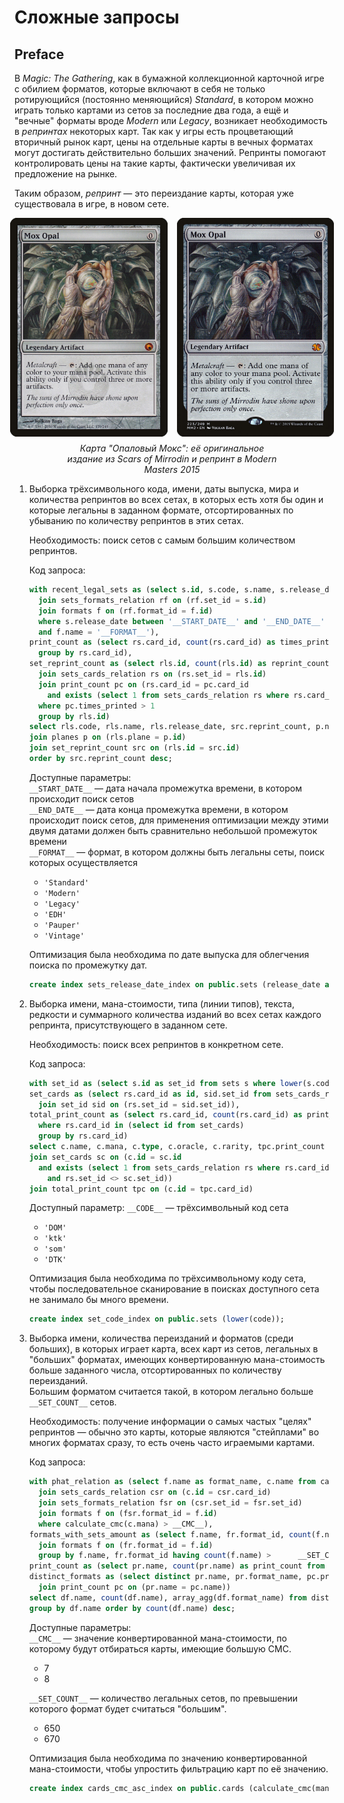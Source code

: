 <style>
.figure-container {
  display: flex; 
  align-items: center; 
  flex-direction:column; 
  margin: 0 auto; 
  width: 70%; 
  text-align: center;
}

.images {
  display: flex;
  justify-content: center;
  margin-bottom: 10px;
}

.images > *:not(:last-child) {
  margin-right: 15px;
}

.images > img {
  height: 350px;
}
</style>

# Сложные запросы

## Preface

В _Magic: The Gathering_, как в бумажной коллекционной карточной
игре с обилием форматов, которые включают в себя не только
ротирующийся (постоянно меняющийся) _Standard_, в котором можно
играть только картами из сетов за последние два года, а ещё и
"вечные" форматы вроде _Modern_ или _Legacy_, возникает
необходимость в _репринтах_ некоторых карт. Так как у игры есть
процветающий вторичный рынок карт, цены на отдельные карты в
вечных форматах могут достигать действительно больших значений.
Репринты помогают контролировать цены на такие карты, фактически
увеличивая их предложение на рынке.

Таким образом, _репринт_ &mdash; это переиздание карты, которая
уже существовала в игре, в новом сете.

<div class='figure-container'>
  <div class='images'>
    <img src='assets/som-mox-opal.jpg' />
    <img src='assets/mm2-mox-opal.jpg'>
  </div>
  <i>Карта "Опаловый Мокс": её оригинальное издание из Scars of
  Mirrodin и репринт в Modern Masters 2015</i>
</div>


1. Выборка трёхсимвольного кода, имени, даты выпуска, мира
   и количества репринтов во всех сетах, в которых есть хотя бы
   один и которые легальны в заданном формате, отсортированных по
   убыванию по количеству репринтов в этих сетах.

   Необходимость: поиск сетов с самым большим количеством
   репринтов.

   Код запроса:

   ```sql
   with recent_legal_sets as (select s.id, s.code, s.name, s.release_date, s.size, s.plane from sets s
     join sets_formats_relation rf on (rf.set_id = s.id)
     join formats f on (rf.format_id = f.id)
     where s.release_date between '__START_DATE__' and '__END_DATE__'
     and f.name = '__FORMAT__'),
   print_count as (select rs.card_id, count(rs.card_id) as times_printed from sets_cards_relation rs
     group by rs.card_id),
   set_reprint_count as (select rls.id, count(rls.id) as reprint_count from recent_legal_sets rls
     join sets_cards_relation rs on (rs.set_id = rls.id)
     join print_count pc on (rs.card_id = pc.card_id
       and exists (select 1 from sets_cards_relation rs where rs.card_id = pc.card_id and rs.set_id = rls.id))
     where pc.times_printed > 1
     group by rls.id)
   select rls.code, rls.name, rls.release_date, src.reprint_count, p.name as plane from recent_legal_sets rls
   join planes p on (rls.plane = p.id)
   join set_reprint_count src on (rls.id = src.id)
   order by src.reprint_count desc;
   ```

   Доступные параметры:\
   `__START_DATE__` &mdash; дата начала промежутка времени, в
   котором происходит поиск сетов\
   `__END_DATE__` &mdash; дата конца промежутка времени, в котором
   происходит поиск сетов, для применения оптимизации между этими
   двумя датами должен быть сравнительно небольшой промежуток
   времени\
   `__FORMAT__` &mdash; формат, в котором должны быть легальны сеты,
   поиск которых осуществляется
   - `'Standard'`
   - `'Modern'`
   - `'Legacy'`
   - `'EDH'`
   - `'Pauper'`
   - `'Vintage'`

   Оптимизация была необходима по дате выпуска для облегчения
   поиска по промежутку дат.

   ```sql
   create index sets_release_date_index on public.sets (release_date asc);
   ```
2. Выборка имени, мана-стоимости, типа (линии типов), текста, 
   редкости и суммарного количества изданий во всех сетах каждого
   репринта, присутствующего в заданном сете.

   Необходимость: поиск всех репринтов в конкретном сете.

   Код запроса:

   ```sql
   with set_id as (select s.id as set_id from sets s where lower(s.code) = lower('__CODE__')),
   set_cards as (select rs.card_id as id, sid.set_id from sets_cards_relation rs
     join set_id sid on (rs.set_id = sid.set_id)),
   total_print_count as (select rs.card_id, count(rs.card_id) as print_count from sets_cards_relation rs
     where rs.card_id in (select id from set_cards)
     group by rs.card_id)
   select c.name, c.mana, c.type, c.oracle, c.rarity, tpc.print_count as total_prints from cards c
   join set_cards sc on (c.id = sc.id
     and exists (select 1 from sets_cards_relation rs where rs.card_id = sc.id 
       and rs.set_id <> sc.set_id))
   join total_print_count tpc on (c.id = tpc.card_id)
   ```

   Доступный параметр: `__CODE__` &mdash; трёхсимвольный код сета
   - `'DOM'`
   - `'ktk'`
   - `'som'`
   - `'DTK'`

   Оптимизация была необходима по трёхсимвольному коду сета, чтобы
   последовательное сканирование в поисках доступного сета не
   занимало бы много времени.

   ```sql 
   create index set_code_index on public.sets (lower(code));
   ```
3. Выборка имени, количества переизданий и форматов (среди больших),
   в которых играет карта, всех карт из сетов, легальных в "больших"
   форматах, имеющих конвертированную мана-стоимость
   больше заданного числа, отсортированных по количеству
   переизданий.\
   Большим форматом считается такой, в котором легально больше
   `__SET_COUNT__` сетов.

   Необходимость: получение информации о самых частых "целях"
   репринтов &mdash; обычно это карты, которые являются "стейплами"
   во многих форматах сразу, то есть очень часто играемыми картами.

   Код запроса:

   ```sql
   with phat_relation as (select f.name as format_name, c.name from cards c
     join sets_cards_relation csr on (c.id = csr.card_id)
     join sets_formats_relation fsr on (csr.set_id = fsr.set_id)
     join formats f on (fsr.format_id = f.id)
     where calculate_cmc(c.mana) > __CMC__),
   formats_with_sets_amount as (select f.name, fr.format_id, count(f.name) as set_count from sets_formats_relation fr
     join formats f on (fr.format_id = f.id)
     group by f.name, fr.format_id having count(f.name) >      __SET_COUNT__),
   print_count as (select pr.name, count(pr.name) as print_count from phat_relation pr group by pr.name), 
   distinct_formats as (select distinct pr.name, pr.format_name, pc.print_count from phat_relation pr
     join print_count pc on (pr.name = pc.name))
   select df.name, count(df.name), array_agg(df.format_name) from distinct_formats df
   group by df.name order by count(df.name) desc;
   ```

   Доступные параметры:\
   `__CMC__` &mdash; значение конвертированной мана-стоимости, по
   которому будут отбираться карты, имеющие большую CMC.
   - 7
   - 8
  
   `__SET_COUNT__` &mdash; количество легальных сетов, по
   превышении которого формат будет считаться "большим".
   - 650
   - 670


   Оптимизация была необходима по значению конвертированной
   мана-стоимости, чтобы упростить фильтрацию карт по её значению.

   ```sql
   create index cards_cmc_asc_index on public.cards (calculate_cmc(mana) asc nulls first);
   ```
